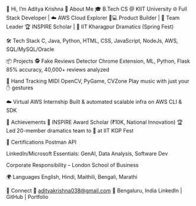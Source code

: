 👋 Hi, I’m Aditya Krishna
🚀 About Me
🎓 B.Tech CS @ KIIT University
🌐 Full Stack Developer | ☁️ AWS Cloud Explorer
🧑💻 Product Builder | 🤝 Team Leader
🏆 INSPIRE Scholar | 🥈 IIT Kharagpur Dramatics (Spring Fest)

🛠️ Tech Stack
C, Java, Python, HTML, CSS, JavaScript, NodeJs, AWS, SQL/MySQL/Oracle

📦 Projects
🕵️ Fake Reviews Detector
Chrome Extension, ML, Python, Flask
85% accuracy, 40,000+ reviews analyzed

🎹 Hand Tracking MIDI
OpenCV, PyGame, CVZone
Play music with just your ✋ gestures

☁️ Virtual AWS Internship
Built & automated scalable infra on AWS CLI & SDK

🌟 Achievements
🏅 INSPIRE Award Scholar (₹10K, National Innovation)
🏆 Led 20-member dramatics team to 🥈 at IIT KGP Fest

🏅 Certifications
Postman API

LinkedIn/Microsoft Essentials: GenAI, Data Analysis, Software Dev

Corporate Responsibility – London School of Business

🌍 Languages
English, Hindi, Maithili, Bengali, Marathi

🤝 Connect
📧 adityakrishna038@gmail.com
📍 Bengaluru, India
LinkedIn | GitHub | Portfolio
